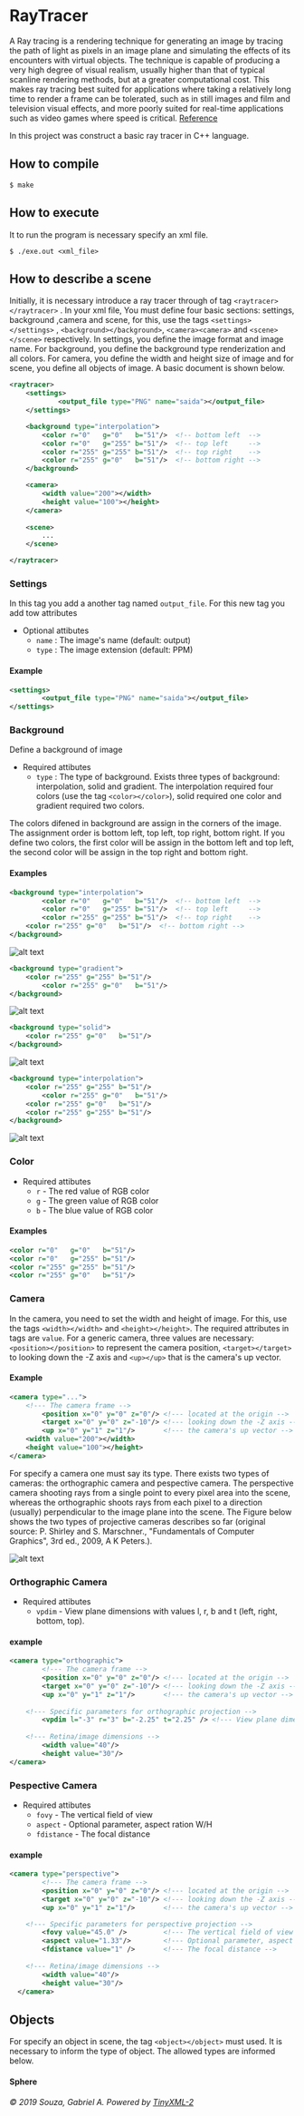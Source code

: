 # RayTracer

A Ray tracing is a rendering technique for generating an image by tracing the path of light as pixels in an image plane and simulating the effects of its encounters with virtual objects. The technique is capable of producing a very high degree of visual realism, usually higher than that of typical scanline rendering methods, but at a greater computational cost. This makes ray tracing best suited for applications where taking a relatively long time to render a frame can be tolerated, such as in still images and film and television visual effects, and more poorly suited for real-time applications such as video games where speed is critical. [Reference](https://en.wikipedia.org/wiki/Ray_tracing_(graphics))

In this project was construct a basic ray tracer in C++ language.

## How to compile

~~~~
$ make
~~~~

## How to execute

It to run the program is necessary specify an xml file.

~~~~
$ ./exe.out <xml_file>
~~~~

## How to describe a scene
Initially, it is necessary introduce a ray tracer through of tag `<raytracer></raytracer>` . In your xml file, You must define four basic sections: settings, background ,camera and scene, for this, use the tags `<settings></settings>` , `<background></background>`, `<camera><camera>` and `<scene></scene>` respectively. In settings, you define the image format and image name. For background, you define the background type renderization and all colors. For camera, you define the width and height size of image and for scene, you define all objects of image. A basic document is shown below.

```xml
<raytracer>
	<settings>
    		<output_file type="PNG" name="saida"></output_file>
 	</settings>

	<background type="interpolation">
   		<color r="0"   g="0"   b="51"/>  <!-- bottom left  -->
   		<color r="0"   g="255" b="51"/>  <!-- top left     -->
   		<color r="255" g="255" b="51"/>  <!-- top right    -->
   		<color r="255" g="0"   b="51"/>  <!-- bottom right -->
 	</background>

	<camera>
		<width value="200"></width>
		<height value="100"></height>
	</camera>
	
	<scene>
		...
	</scene>

</raytracer>
```

### Settings

In this tag you add a another tag named `output_file`. For this new tag you add tow attributes

* Optional attibutes
	- `name`  : The image's name (default: output)
	- `type`  : The image extension (default: PPM)
	
#### Example
```xml
<settings>
    	<output_file type="PNG" name="saida"></output_file>
</settings>
```

### Background

Define a background of image

* Required attibutes
	- `type`  : The type of background. Exists three types of background: interpolation, solid and gradient. The interpolation required four colors (use the tag `<color></color>`), solid required one color and gradient required two colors.

The colors difened in background are assign in the corners of the image. The assignment order is bottom left, top left, top right, bottom right. If you define two colors, the first color will be assign in the bottom left and top left, the second color will be assign in the top right and bottom right. 

#### Examples
```xml
<background type="interpolation">
      	<color r="0"   g="0"   b="51"/>  <!-- bottom left  -->
      	<color r="0"   g="255" b="51"/>  <!-- top left     -->
      	<color r="255" g="255" b="51"/>  <!-- top right    -->
 	<color r="255" g="0"   b="51"/>  <!-- bottom right -->
</background>
```

![alt text](https://github.com/GabrielArSouza/RayTracer/blob/master/imgs/saida.png) 

```xml
<background type="gradient">
 	<color r="255" g="255" b="51"/>
      	<color r="255" g="0"   b="51"/>
</background>
```

![alt text](https://github.com/GabrielArSouza/RayTracer/blob/master/imgs/saida2.png) 

```xml
<background type="solid">
	<color r="255" g="0"   b="51"/> 
</background>
```


![alt text](https://github.com/GabrielArSouza/RayTracer/blob/master/imgs/saida3.png) 

```xml
<background type="interpolation">
	<color r="255" g="255" b="51"/>  
      	<color r="255" g="0"   b="51"/>  
	<color r="255" g="0"   b="51"/>
	<color r="255" g="255" b="51"/>
</background>
```

![alt text](https://github.com/GabrielArSouza/RayTracer/blob/master/imgs/saida4.png) 

### Color

* Required attibutes
	- `r` - The red value of RGB color
	- `g` - The green value of RGB color
	- `b` - The blue value of RGB color

#### Examples
```xml
<color r="0"   g="0"   b="51"/> 
<color r="0"   g="255" b="51"/> 
<color r="255" g="255" b="51"/> 
<color r="255" g="0"   b="51"/>  
```

### Camera

In the camera, you need to set the width and height of image. For this, use the tags `<width></width>` and `<height></height>`.
The required attributes in tags are `value`. For a generic camera, three values are necessary: `<position></position>` to represent the camera position, `<target></target>` to looking down the -Z axis and `<up></up>` that is the camera's up vector.

#### Example
```xml
<camera type="...">
	<!--- The camera frame -->
    	<position x="0" y="0" z="0"/> <!--- located at the origin -->
    	<target x="0" y="0" z="-10"/> <!--- looking down the -Z axis -->
    	<up x="0" y="1" z="1"/>       <!--- the camera's up vector -->
	<width value="200"></width>
	<height value="100"></height>
</camera>
```
For specify a camera one must say its type. There exists two types of cameras: the orthographic camera and pespective camera. The perspective camera shooting rays from a single point to every pixel area into the scene, whereas the orthographic shoots rays from each pixel to a direction (usually) perpendicular to the image plane into the scene. The Figure below shows the two types of projective cameras describes so far (original source: P. Shirley and S. Marschner., "Fundamentals of Computer Graphics", 3rd ed., 2009, A K Peters.).

![alt text](https://github.com/GabrielArSouza/RayTracer/blob/master/imgs/cameras.png) 

### Orthographic Camera
* Required attibutes 
	- `vpdim` - View plane dimensions with values l, r, b and t (left, right, bottom, top).

#### example
```xml
<camera type="orthographic">
    	<!--- The camera frame -->
    	<position x="0" y="0" z="0"/> <!--- located at the origin -->
    	<target x="0" y="0" z="-10"/> <!--- looking down the -Z axis -->
    	<up x="0" y="1" z="1"/>       <!--- the camera's up vector -->
    	
	<!--- Specific parameters for orthographic projection -->
    	<vpdim l="-3" r="3" b="-2.25" t="2.25" /> <!--- View plane dimensions [left right bottom top] -->
    	
	<!--- Retina/image dimensions -->
    	<width value="40"/>
    	<height value="30"/>
</camera>
```
### Pespective Camera
* Required attibutes 
	- `fovy` - The vertical field of view
	- `aspect` - Optional parameter, aspect ration W/H
	- `fdistance` - The focal distance
	
#### example
```xml
<camera type="perspective">
    	<!--- The camera frame -->
    	<position x="0" y="0" z="0"/> <!--- located at the origin -->
    	<target x="0" y="0" z="-10"/> <!--- looking down the -Z axis -->
    	<up x="0" y="1" z="1"/>       <!--- the camera's up vector -->

	<!--- Specific parameters for perspective projection -->
    	<fovy value="45.0" />         <!--- The vertical field of view -->
    	<aspect value="1.33"/>        <!--- Optional parameter, aspect ration W/H -->
    	<fdistance value="1" />       <!--- The focal distance -->
    	
	<!--- Retina/image dimensions -->
    	<width value="40"/>
    	<height value="30"/>
  </camera>
```		
## Objects
For specify an object in scene, the tag `<object></object>` must used. It is necessary to inform the type of object. The allowed types are informed below.

#### Sphere


###### © 2019 Souza, Gabriel A. Powered by [TinyXML-2](https://github.com/leethomason/tinyxml2)
